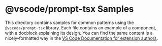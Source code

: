 # @vscode/prompt-tsx Samples

This directory contains samples for common patterns using the `@vscode/prompt-tsx` library. Each file contains an example of a component, with a docblock explaining its design. You can find the same content is a nicely-formatted way in the [VS Code Documentation for extension authors](https://code.visualstudio.com/api/extension-guides/prompt-tsx).
